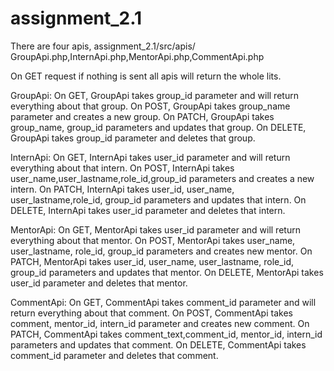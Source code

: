# assignment_2.1
There are four apis, assignment_2.1/src/apis/ GroupApi.php,InternApi.php,MentorApi.php,CommentApi.php

On GET request if nothing is sent all apis will return the whole lits.

GroupApi:
On GET, GroupApi takes group_id parameter and will return everything about that group.
On POST, GroupApi takes group_name parameter and creates a new group.
On PATCH, GroupApi takes group_name, group_id parameters and updates that group.
On DELETE, GroupApi takes group_id parameter and deletes that group.

InternApi:
On GET, InternApi takes user_id parameter and will return everything about that intern.
On POST, InternApi takes user_name,user_lastname,role_id,group_id parameters and creates a new intern.
On PATCH, InternApi takes user_id, user_name, user_lastname,role_id, group_id parameters and updates that intern.
On DELETE, InternApi takes user_id parameter and deletes that intern.

MentorApi:
On GET, MentorApi takes user_id parameter and will return everything about that mentor.
On POST, MentorApi takes user_name, user_lastname, role_id, group_id parameters and creates new mentor.
On PATCH, MentorApi takes user_id, user_name, user_lastname, role_id, group_id parameters and updates that mentor.
On DELETE, MentorApi takes user_id parameter and deletes that mentor.

CommentApi:
On GET, CommentApi takes comment_id parameter and will return everything about that comment.
On POST, CommentApi takes comment, mentor_id, intern_id parameter and creates new comment.
On PATCH, CommentApi takes comment_text,comment_id, mentor_id, intern_id parameters and updates that comment.
On DELETE, CommentApi takes comment_id parameter and deletes that comment.
